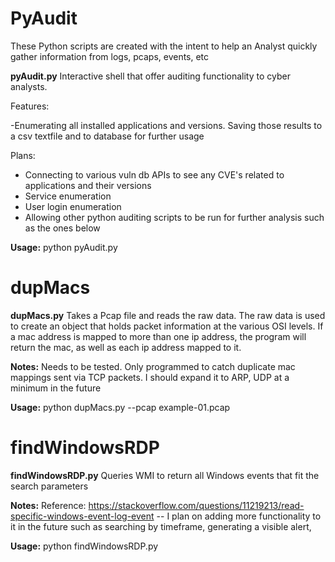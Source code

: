 # PyAudit
These Python scripts are created with the intent to help an Analyst quickly gather information from logs, pcaps, events, etc 

**pyAudit.py**
Interactive shell that offer auditing functionality to cyber analysts.

Features: 

-Enumerating all installed applications and versions. Saving those results to a csv textfile and to database for further usage

Plans:

- Connecting to various vuln db APIs to see any CVE's related to applications and their versions
- Service enumeration
- User login enumeration
- Allowing other python auditing scripts to be run for further analysis such as the ones below

**Usage:** python pyAudit.py

# dupMacs
**dupMacs.py**
Takes a Pcap file and reads the raw data. The raw data is used to create an object that holds packet information at the various OSI levels. If a mac address is mapped to more than one ip address, the program will return the mac, as well as each ip address mapped to it.

**Notes:** Needs to be  tested. Only programmed to catch duplicate mac mappings sent via TCP packets. I should expand it to ARP, UDP at a minimum in the future

**Usage:** python dupMacs.py --pcap example-01.pcap 

# findWindowsRDP
**findWindowsRDP.py**
Queries WMI to return all Windows events that fit the search parameters

**Notes:** Reference: https://stackoverflow.com/questions/11219213/read-specific-windows-event-log-event -- I plan on adding more functionality to it in the future such as searching by timeframe, generating a visible alert,

**Usage:** python findWindowsRDP.py



